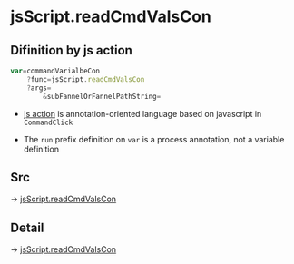 # jsScript.readCmdValsCon

## Difinition by js action

```js.js
var=commandVarialbeCon
	?func=jsScript.readCmdValsCon
	?args=
		&subFannelOrFannelPathString=
```

- [js action](#) is annotation-oriented language based on javascript in `CommandClick`

- The `run` prefix definition on `var` is a process annotation, not a variable definition

## Src

-> [jsScript.readCmdValsCon](https://github.com/puutaro/CommandClick/blob/master/app/src/main/java/com/puutaro/commandclick/fragment_lib/terminal_fragment/js_interface/edit/JsScript.kt#L208)

## Detail

-> [jsScript.readCmdValsCon](https://github.com/puutaro/CommandClick/blob/master/md/developer/js_interface/details/edit/JsScript/readCmdValsCon.md)
